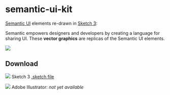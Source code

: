 semantic-ui-kit
===============

[Semantic UI](http://semantic-ui.com/) elements re-drawn in [Sketch 3](http://bohemiancoding.com/sketch/):

Semantic empowers designers and developers by creating a language for sharing UI. These **vector graphics** are replicas of the Semantic UI elements.  

![](https://raw.githubusercontent.com/mikefats/semantic-ui-kit/master/readme%20assets/Screenshot%202014-04-29%2010.22.36.png)

## Download

![](https://raw.githubusercontent.com/mikefats/semantic-ui-kit/master/readme%20assets/icon-sketch.png) Sketch 3 [.sketch file](https://github.com/mikefats/semantic-ui-kit/tree/master/semantic-ui%20kit.sketch)

![](https://raw.githubusercontent.com/mikefats/semantic-ui-kit/master/readme%20assets/icon-ai.png) Adobe Illustrator: *not yet available*

